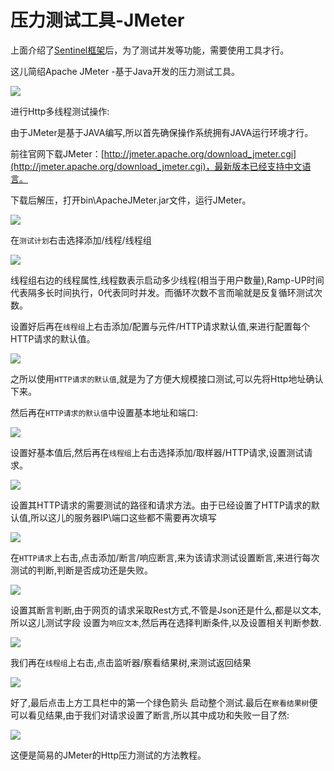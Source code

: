 # 压力测试工具-JMeter

上面介绍了[Sentinel框架](http://zssaer.cn/2021/08/20/sentinel/)后，为了测试并发等功能，需要使用工具才行。

这儿简绍Apache JMeter -基于Java开发的压力测试工具。

![](../picture/8ad4b31c8701a18bc4cdb31613c2b70e2938febd.jpeg)

进行Http多线程测试操作:

由于JMeter是基于JAVA编写,所以首先确保操作系统拥有JAVA运行环境才行。

前往官网下载JMeter：[http://jmeter.apache.org/download_jmeter.cgi](http://jmeter.apache.org/download_jmeter.cgi)，最新版本已经支持中文语言。

下载后解压，打开bin\ApacheJMeter.jar文件，运行JMeter。

![](../picture/20210819172921.png)

在`测试计划`右击选择添加/线程/线程组

![](../picture/20210819173126.png)

线程组右边的线程属性,线程数表示启动多少线程(相当于用户数量),Ramp-UP时间代表隔多长时间执行，0代表同时并发。而循环次数不言而喻就是反复循环测试次数。

设置好后再在`线程组`上右击添加/配置与元件/HTTP请求默认值,来进行配置每个HTTP请求的默认值。

![](../picture/20210819173621.png)

之所以使用`HTTP请求的默认值`,就是为了方便大规模接口测试,可以先将Http地址确认下来。

然后再在`HTTP请求的默认值`中设置基本地址和端口:

![](../picture/20210819173842.png)

设置好基本值后,然后再在`线程组`上右击选择添加/取样器/HTTP请求,设置测试请求。

![](../picture/20210819174009.png)

设置其HTTP请求的需要测试的路径和请求方法。由于已经设置了HTTP请求的默认值,所以这儿的服务器IP\端口这些都不需要再次填写

![](../picture/20210819174109.png)

在`HTTP请求`上右击,点击添加/断言/响应断言,来为该请求测试设置断言,来进行每次测试的判断,判断是否成功还是失败。

![](../picture/20210819174353.png)

设置其断言判断,由于网页的请求采取Rest方式,不管是Json还是什么,都是以文本,所以这儿测试字段 设置为`响应文本`,然后再在选择判断条件,以及设置相关判断参数.

![](../picture/20210819174543.png)

我们再在`线程组`上右击,点击监听器/察看结果树,来测试返回结果

![](../picture/20210819174833.png)

好了,最后点击上方工具栏中的第一个绿色箭头 启动整个测试.最后在`察看结果树`便可以看见结果,由于我们对请求设置了断言,所以其中成功和失败一目了然:

![](../picture/20210819175124.png)

这便是简易的JMeter的Http压力测试的方法教程。